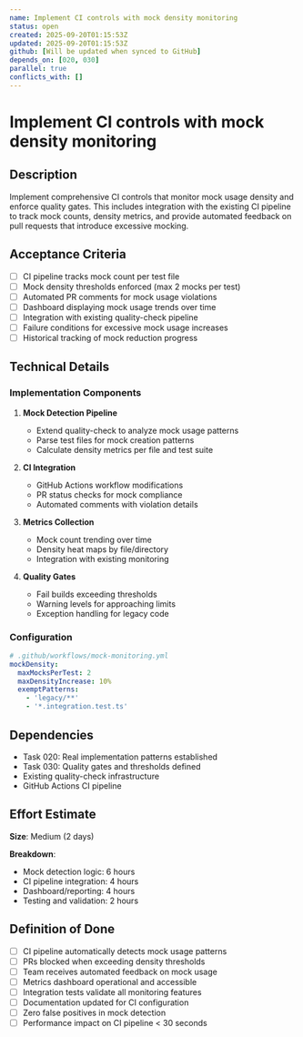 ```yaml
---
name: Implement CI controls with mock density monitoring
status: open
created: 2025-09-20T01:15:53Z
updated: 2025-09-20T01:15:53Z
github: [Will be updated when synced to GitHub]
depends_on: [020, 030]
parallel: true
conflicts_with: []
---
```


# Implement CI controls with mock density monitoring

## Description

Implement comprehensive CI controls that monitor mock usage density and enforce
quality gates. This includes integration with the existing CI pipeline to track
mock counts, density metrics, and provide automated feedback on pull requests
that introduce excessive mocking.

## Acceptance Criteria

- [ ] CI pipeline tracks mock count per test file
- [ ] Mock density thresholds enforced (max 2 mocks per test)
- [ ] Automated PR comments for mock usage violations
- [ ] Dashboard displaying mock usage trends over time
- [ ] Integration with existing quality-check pipeline
- [ ] Failure conditions for excessive mock usage increases
- [ ] Historical tracking of mock reduction progress

## Technical Details

### Implementation Components

1. **Mock Detection Pipeline**
   - Extend quality-check to analyze mock usage patterns
   - Parse test files for mock creation patterns
   - Calculate density metrics per file and test suite

2. **CI Integration**
   - GitHub Actions workflow modifications
   - PR status checks for mock compliance
   - Automated comments with violation details

3. **Metrics Collection**
   - Mock count trending over time
   - Density heat maps by file/directory
   - Integration with existing monitoring

4. **Quality Gates**
   - Fail builds exceeding thresholds
   - Warning levels for approaching limits
   - Exception handling for legacy code

### Configuration

```yaml
# .github/workflows/mock-monitoring.yml
mockDensity:
  maxMocksPerTest: 2
  maxDensityIncrease: 10%
  exemptPatterns:
    - 'legacy/**'
    - '*.integration.test.ts'
```

## Dependencies

- Task 020: Real implementation patterns established
- Task 030: Quality gates and thresholds defined
- Existing quality-check infrastructure
- GitHub Actions CI pipeline

## Effort Estimate

**Size**: Medium (2 days)

**Breakdown**:

- Mock detection logic: 6 hours
- CI pipeline integration: 4 hours
- Dashboard/reporting: 4 hours
- Testing and validation: 2 hours

## Definition of Done

- [ ] CI pipeline automatically detects mock usage patterns
- [ ] PRs blocked when exceeding density thresholds
- [ ] Team receives automated feedback on mock usage
- [ ] Metrics dashboard operational and accessible
- [ ] Integration tests validate all monitoring features
- [ ] Documentation updated for CI configuration
- [ ] Zero false positives in mock detection
- [ ] Performance impact on CI pipeline < 30 seconds
